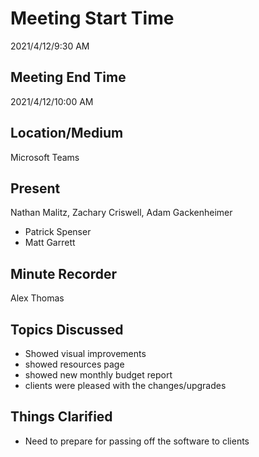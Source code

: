 # Meeting Start Time
2021/4/12/9:30 AM
## Meeting End Time
2021/4/12/10:00 AM
## Location/Medium
Microsoft Teams
## Present
Nathan Malitz, Zachary Criswell, Adam Gackenheimer
- Patrick Spenser
- Matt Garrett
## Minute Recorder
Alex Thomas
## Topics Discussed
- Showed visual improvements
- showed resources page
- showed new monthly budget report
- clients were pleased with the changes/upgrades
## Things Clarified
- Need to prepare for passing off the software to clients 

